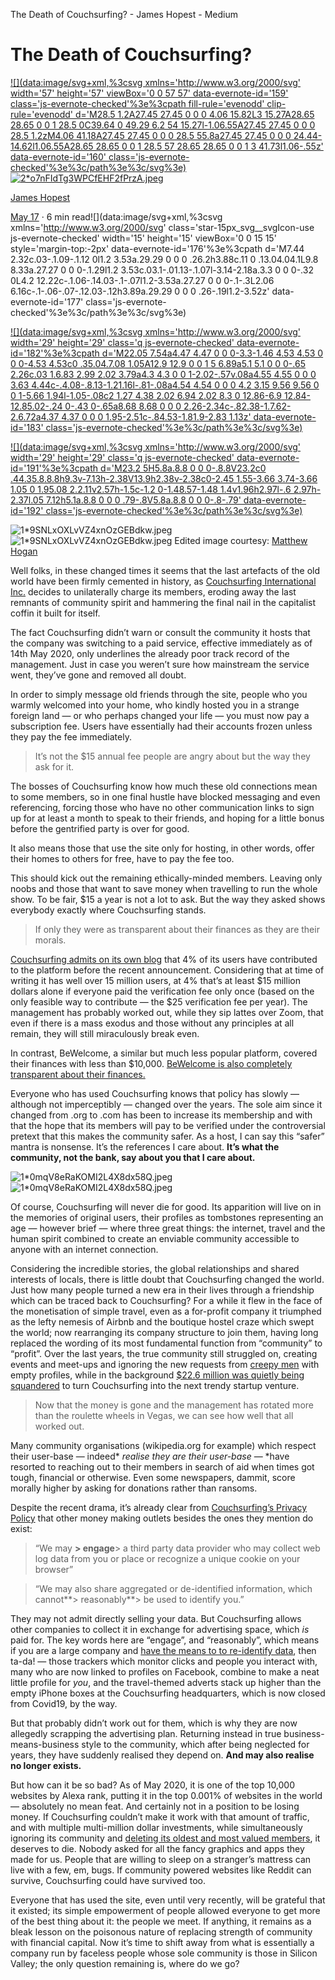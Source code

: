 The Death of Couchsurfing? - James Hopest - Medium

# The Death of Couchsurfing?

[ ![](data:image/svg+xml,%3csvg xmlns='http://www.w3.org/2000/svg' width='57' height='57' viewBox='0 0 57 57' data-evernote-id='159' class='js-evernote-checked'%3e%3cpath fill-rule='evenodd' clip-rule='evenodd' d='M28.5 1.2A27.45 27.45 0 0 0 4.06 15.82L3 15.27A28.65 28.65 0 0 1 28.5 0C39.64 0 49.29 6.2 54 15.27l-1.06.55A27.45 27.45 0 0 0 28.5 1.2zM4.06 41.18A27.45 27.45 0 0 0 28.5 55.8a27.45 27.45 0 0 0 24.44-14.62l1.06.55A28.65 28.65 0 0 1 28.5 57 28.65 28.65 0 0 1 3 41.73l1.06-.55z' data-evernote-id='160' class='js-evernote-checked'%3e%3c/path%3e%3c/svg%3e) ![2*o7nFIdTg3WPCfEHF2fPrzA.jpeg](../_resources/9a33b145f92dff1d7a1f1ce9ece84af1.jpg)](https://medium.com/@jameshopest?source=post_page-----a87d9537edf2----------------------)

[James Hopest](https://medium.com/@jameshopest?source=post_page-----a87d9537edf2----------------------)

[May 17](https://medium.com/@jameshopest/the-death-of-couchsurfing-a87d9537edf2?source=post_page-----a87d9537edf2----------------------) · 6 min read![](data:image/svg+xml,%3csvg xmlns='http://www.w3.org/2000/svg' class='star-15px_svg__svgIcon-use js-evernote-checked' width='15' height='15' viewBox='0 0 15 15' style='margin-top:-2px' data-evernote-id='176'%3e%3cpath d='M7.44 2.32c.03-.1.09-.1.12 0l1.2 3.53a.29.29 0 0 0 .26.2h3.88c.11 0 .13.04.04.1L9.8 8.33a.27.27 0 0 0-.1.29l1.2 3.53c.03.1-.01.13-.1.07l-3.14-2.18a.3.3 0 0 0-.32 0L4.2 12.22c-.1.06-.14.03-.1-.07l1.2-3.53a.27.27 0 0 0-.1-.3L2.06 6.16c-.1-.06-.07-.12.03-.12h3.89a.29.29 0 0 0 .26-.19l1.2-3.52z' data-evernote-id='177' class='js-evernote-checked'%3e%3c/path%3e%3c/svg%3e)

[![](data:image/svg+xml,%3csvg xmlns='http://www.w3.org/2000/svg' width='29' height='29' class='q js-evernote-checked' data-evernote-id='182'%3e%3cpath d='M22.05 7.54a4.47 4.47 0 0 0-3.3-1.46 4.53 4.53 0 0 0-4.53 4.53c0 .35.04.7.08 1.05A12.9 12.9 0 0 1 5 6.89a5.1 5.1 0 0 0-.65 2.26c.03 1.6.83 2.99 2.02 3.79a4.3 4.3 0 0 1-2.02-.57v.08a4.55 4.55 0 0 0 3.63 4.44c-.4.08-.8.13-1.21.16l-.81-.08a4.54 4.54 0 0 0 4.2 3.15 9.56 9.56 0 0 1-5.66 1.94l-1.05-.08c2 1.27 4.38 2.02 6.94 2.02 8.3 0 12.86-6.9 12.84-12.85.02-.24 0-.43 0-.65a8.68 8.68 0 0 0 2.26-2.34c-.82.38-1.7.62-2.6.72a4.37 4.37 0 0 0 1.95-2.51c-.84.53-1.81.9-2.83 1.13z' data-evernote-id='183' class='js-evernote-checked'%3e%3c/path%3e%3c/svg%3e)](https://medium.com/p/a87d9537edf2/share/twitter?source=post_actions_header---------------------------)

[![](data:image/svg+xml,%3csvg xmlns='http://www.w3.org/2000/svg' width='29' height='29' class='q js-evernote-checked' data-evernote-id='191'%3e%3cpath d='M23.2 5H5.8a.8.8 0 0 0-.8.8V23.2c0 .44.35.8.8.8h9.3v-7.13h-2.38V13.9h2.38v-2.38c0-2.45 1.55-3.66 3.74-3.66 1.05 0 1.95.08 2.2.11v2.57h-1.5c-1.2 0-1.48.57-1.48 1.4v1.96h2.97l-.6 2.97h-2.37l.05 7.12h5.1a.8.8 0 0 0 .79-.8V5.8a.8.8 0 0 0-.8-.79' data-evernote-id='192' class='js-evernote-checked'%3e%3c/path%3e%3c/svg%3e)](https://medium.com/p/a87d9537edf2/share/facebook?source=post_actions_header---------------------------)

![1*9SNLxOXLvVZ4xnOzGEBdkw.jpeg](../_resources/ea1ff7867843a6494f069584088eecb3.jpg)
![1*9SNLxOXLvVZ4xnOzGEBdkw.jpeg](../_resources/768d0412b69ff5faf7d53865b6e6ff35.jpg)
Edited image courtesy: [Matthew Hogan](https://www.flickr.com/photos/mhogan35/)

Well folks, in these changed times it seems that the last artefacts of the old world have been firmly cemented in history, as [Couchsurfing International Inc.](http://www.couchsurfing.com/) decides to unilaterally charge its members, eroding away the last remnants of community spirit and hammering the final nail in the capitalist coffin it built for itself.

The fact Couchsurfing didn’t warn or consult the community it hosts that the company was switching to a paid service, effective immediately as of 14th May 2020, only underlines the already poor track record of the management. Just in case you weren’t sure how mainstream the service went, they’ve gone and removed all doubt.

In order to simply message old friends through the site, people who you warmly welcomed into your home, who kindly hosted you in a strange foreign land — or who perhaps changed your life — you must now pay a subscription fee. Users have essentially had their accounts frozen unless they pay the fee immediately.

> It’s not the $15 annual fee people are angry about but the way they ask for it.

The bosses of Couchsurfing know how much these old connections mean to some members, so in one final hustle have blocked messaging and even referencing, forcing those who have no other communication links to sign up for at least a month to speak to their friends, and hoping for a little bonus before the gentrified party is over for good.

It also means those that use the site only for hosting, in other words, offer their homes to others for free, have to pay the fee too.

This should kick out the remaining ethically-minded members. Leaving only noobs and those that want to save money when travelling to run the whole show. To be fair, $15 a year is not a lot to ask. But the way they asked shows everybody exactly where Couchsurfing stands.

> If only they were as transparent about their finances as they are their morals.

[Couchsurfing admits on its own blog](https://blog.couchsurfing.com/couchsurfing-needs-your-help/) that 4% of its users have contributed to the platform before the recent announcement. Considering that at time of writing it has well over 15 million users, at 4% that’s at least $15 million dollars alone if everyone paid the verification fee only once (based on the only feasible way to contribute — the $25 verification fee per year). The management has probably worked out, while they sip lattes over Zoom, that even if there is a mass exodus and those without any principles at all remain, they will still miraculously break even.

In contrast, BeWelcome, a similar but much less popular platform, covered their finances with less than $10,000. [BeWelcome is also completely transparent about their finances.](https://www.bevolunteer.org/wp-content/uploads/2020/01/GA-2019-minutes.pdf)

Everyone who has used Couchsurfing knows that policy has slowly — although not imperceptibly — changed over the years. The sole aim since it changed from .org to .com has been to increase its membership and with that the hope that its members will pay to be verified under the controversial pretext that this makes the community safer. As a host, I can say this “safer” mantra is nonsense. It’s the references I care about. **It’s what the community, not the bank, say about you that I care about.**

![1*0mqV8eRaKOMI2L4X8dx58Q.jpeg](../_resources/985743d2e0a5a1bf4f345d3b4a077798.jpg)
![1*0mqV8eRaKOMI2L4X8dx58Q.jpeg](../_resources/fa07dea6698f76a5d54ce47df974d912.jpg)

Of course, Couchsurfing will never die for good. Its apparition will live on in the memories of original users, their profiles as tombstones representing an age — however brief — where three great things: the internet, travel and the human spirit combined to create an enviable community accessible to anyone with an internet connection.

Considering the incredible stories, the global relationships and shared interests of locals, there is little doubt that Couchsurfing changed the world. Just how many people turned a new era in their lives through a friendship which can be traced back to Couchsurfing? For a while it flew in the face of the monetisation of simple travel, even as a for-profit company it triumphed as the lefty nemesis of Airbnb and the boutique hostel craze which swept the world; now rearranging its company structure to join them, having long replaced the wording of its most fundamental function from “community” to “profit”. Over the last years, the true community still struggled on, creating events and meet-ups and ignoring the new requests from [creepy men](https://medium.com/s/story/couchsurfing-the-last-straw-e7ab796249ac) with empty profiles, while in the background [$22.6 million was quietly being squandered](https://techcrunch.com/2012/08/22/couchsurfing-raises-15-million-series-b-from-general-catalyst-partners-others/) to turn Couchsurfing into the next trendy startup venture.

> Now that the money is gone and the management has rotated more than the roulette wheels in Vegas, we can see how well that all worked out.

Many community organisations (wikipedia.org for example) which respect their user-base — indeed*  *realise they *are* their user-base* — *have resorted to reaching out to their members in search of aid when times got tough, financial or otherwise. Even some newspapers, dammit, score morally higher by asking for donations rather than ransoms.

Despite the recent drama, it’s already clear from [Couchsurfing’s Privacy Policy](https://www.couchsurfing.com/about/privacy-policy/) that other money making outlets besides the ones they mention do exist:

> “We may **> engage**>  a third party data provider who may collect web log data from you or place or recognize a unique cookie on your browser”

> “We may also share aggregated or de-identified information, which cannot**>  reasonably**>  be used to identify you.”

They may not admit directly selling your data. But Couchsurfing allows other companies to collect it in exchange for advertising space, which *is* paid for. The key words here are “engage”, and “reasonably”, which means if you are a large company and [have the means to to re-identify data](https://www.pcmag.com/news/the-cost-of-avasts-free-antivirus-companies-can-spy-on-your-clicks), then ta-da! — those trackers which monitor clicks and people you interact with, many who are now linked to profiles on Facebook, combine to make a neat little profile for *you*, and the travel-themed adverts stack up higher than the empty iPhone boxes at the Couchsurfing headquarters, which is now closed from Covid19, by the way.

But that probably didn’t work out for them, which is why they are now allegedly scrapping the advertising plan. Returning instead in true business-means-business style to the community, which after being neglected for years, they have suddenly realised they depend on. **And may also realise no longer exists.**

But how can it be so bad? As of May 2020, it is one of the top 10,000 websites by Alexa rank, putting it in the top 0.001% of websites in the world — absolutely no mean feat. And certainly not in a position to be losing money. If Couchsurfing couldn’t make it work with that amount of traffic, and with multiple multi-million dollar investments, while simultaneously ignoring its community and [deleting its oldest and most valued members](https://quirkytravelguy.com/couchsurfing-censorship-community-backlash-tony-espinoza/), it deserves to die. Nobody asked for all the fancy graphics and apps they made for us. People that are willing to sleep on a stranger’s mattress can live with a few, em, bugs. If community powered websites like Reddit can survive, Couchsurfing could have survived too.

Everyone that has used the site, even until very recently, will be grateful that it existed; its simple empowerment of people allowed everyone to get more of the best thing about it: the people we meet. If anything, it remains as a bleak lesson on the poisonous nature of replacing strength of community with financial capital. Now it’s time to shift away from what is essentially a company run by faceless people whose sole community is those in Silicon Valley; the only question remaining is, where do we go?